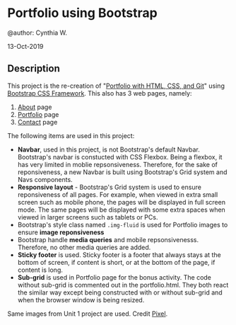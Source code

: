 Portfolio using Bootstrap
=================================

@author: Cynthia W.

13-Oct-2019

Description
--------------

This project is the re-creation of "[Portfolio with HTML, CSS, and Git](https://cynwong.github.io/MBC/html_css/index.html)" using [Bootstrap CSS Framework](https://getbootstrap.com). This also has 3 web pages, namely: 
<ol>
    <li> <a href="https://cynwong.github.io/MBC/bootstrap/index.html" target="_blank">About</a> page</li>
    <li> <a href="https://cynwong.github.io/MBC/bootstrap/portfolio.html" target="_blank">Portfolio</a> page</li>
    <li> <a href="https://cynwong.github.io/MBC/bootstrap/contact.html" target="_blank">Contact</a> page</li>
</ol>

The following items are used in this project: 
<ul>
    <li>
        <strong>Navbar</strong>, used in this project, is  not Bootstrap's default Navbar. Bootstrap's navbar is constucted with CSS Flexbox. Being a flexbox, it has very limited in moblie repsonsiveness. Therefore, for the sake of reponsiveness, a new Navbar is built using Bootstrap's Grid system and Navs components.
    </li>
    <li>
        <strong>Responsive layout</strong> - Bootstrap's Grid system is used to ensure reponsiveness of all pages. For example, when viewed in extra small screen such as mobile phone, the pages will be displayed in full screen mode. The same pages will be displayed with some extra spaces when viewed in larger screens such as tablets or PCs.
    </li>
    <li>Bootstrap's style class named <code>.img-fluid</code> is used for Portfolio images to ensure <strong> image reponsiveness</strong></li>
    <li>
        Bootstrap handle <strong>media queries</strong> and mobile repsonsivenesss. Therefore, no other media queries are added.  
    </li>
    <li><strong>Sticky footer</strong> is used. Sticky footer is a footer that always stays at the bottom of screen, if content is short, or at the bottom of the page, if content is long. </li>
    <li><strong>Sub-grid</strong> is used in Portfolio page for the bonus activity. The code without sub-grid is commented out in the portfolio.html. They both react the similar way except being constructed with or without sub-grid and when the browser window is being resized. </li>
</ul>

Same images from Unit 1 project are used. Credit [Pixel](https://www.pexels.com/).
